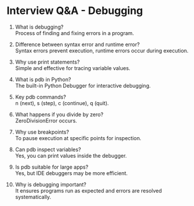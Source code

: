# Interview Q&A - Debugging

1. What is debugging?  
   Process of finding and fixing errors in a program.

2. Difference between syntax error and runtime error?  
   Syntax errors prevent execution, runtime errors occur during execution.

3. Why use print statements?  
   Simple and effective for tracing variable values.

4. What is pdb in Python?  
   The built-in Python Debugger for interactive debugging.

5. Key pdb commands?  
   n (next), s (step), c (continue), q (quit).

6. What happens if you divide by zero?  
   ZeroDivisionError occurs.

7. Why use breakpoints?  
   To pause execution at specific points for inspection.

8. Can pdb inspect variables?  
   Yes, you can print values inside the debugger.

9. Is pdb suitable for large apps?  
   Yes, but IDE debuggers may be more efficient.

10. Why is debugging important?  
    It ensures programs run as expected and errors are resolved systematically.
